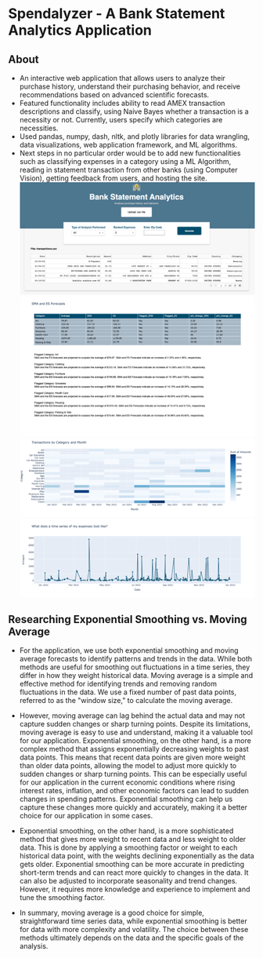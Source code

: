 # Spendalyzer - A Bank Statement Analytics Application

## About
* An interactive web application that allows users to analyze their purchase history, understand their purchasing behavior, and receive recommendations based on advanced scientific forecasts.<br>
* Featured functionality includes ability to read AMEX transaction descriptions and classify, using Naive Bayes whether a transaction is a necessity or not. Currently, users specify which categories are necessities.
* Used pandas, numpy, dash, nltk, and plotly libraries for data wrangling, data visualizations, web application framework, and ML algorithms.
* Next steps in no particular order would be to add new functionalities such as classifying expenses in a category using a ML Algorithm, reading in statement transaction from other banks (using Computer Vision), getting feedback from users, and hosting the site.
![Spendalyzer](/images/Spendalyzer.png)
![Recommendations](/images/SMA-and-ES-Forecasting.png)
![Spending Heatmap](/images/Heatmap-of-Transactions.png)
![Time Series of Spending](/images/time-series-transactions.png)

## Researching Exponential Smoothing vs. Moving Average
* For the application, we use both exponential smoothing and moving average forecasts to identify patterns and trends in the data. While both methods are useful for smoothing out fluctuations in a time series, they differ in how they weight historical data. Moving average is a simple and effective method for identifying trends and removing random fluctuations in the data. We use a fixed number of past data points, referred to as the "window size," to calculate the moving average.
* However, moving average can lag behind the actual data and may not capture sudden changes or sharp turning points. Despite its limitations, moving average is easy to use and understand, making it a valuable tool for our application. Exponential smoothing, on the other hand, is a more complex method that assigns exponentially decreasing weights to past data points. This means that recent data points are given more weight than older data points, allowing the model to adjust more quickly to sudden changes or sharp turning points. This can be especially useful for our application in the current economic conditions where rising interest rates, inflation, and other economic factors can lead to sudden changes in spending patterns. Exponential smoothing can help us capture these changes more quickly and accurately, making it a better choice for our application in some cases.

* Exponential smoothing, on the other hand, is a more sophisticated method that gives more weight to recent data and less weight to older data. This is done by applying a smoothing factor or weight to each historical data point, with the weights declining exponentially as the data gets older. Exponential smoothing can be more accurate in predicting short-term trends and can react more quickly to changes in the data. It can also be adjusted to incorporate seasonality and trend changes. However, it requires more knowledge and experience to implement and tune the smoothing factor.

* In summary, moving average is a good choice for simple, straightforward time series data, while exponential smoothing is better for data with more complexity and volatility. The choice between these methods ultimately depends on the data and the specific goals of the analysis.
